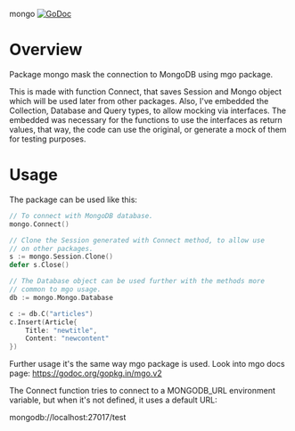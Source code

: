 mongo [![GoDoc](https://godoc.org/github.com/ddspog/mongo?status.svg)](https://godoc.org/github.com/ddspog/mongo)

# Overview
Package mongo mask the connection to MongoDB using mgo package.

This is made with function Connect, that saves Session and Mongo object
which will be used later from other packages. Also, I've embedded the
Collection, Database and Query types, to allow mocking via interfaces.
The embedded was necessary for the functions to use the interfaces as
return values, that way, the code can use the original, or generate
a mock of them for testing purposes.

# Usage

The package can be used like this:
```go
// To connect with MongoDB database.
mongo.Connect()

// Clone the Session generated with Connect method, to allow use
// on other packages.
s := mongo.Session.Clone()
defer s.Close()

// The Database object can be used further with the methods more
// common to mgo usage.
db := mongo.Mongo.Database

c := db.C("articles")
c.Insert(Article{
	Title: "newtitle",
	Content: "newcontent"
})
```
Further usage it's the same way mgo package is used. Look into mgo
docs page: https://godoc.org/gopkg.in/mgo.v2

The Connect function tries to connect to a MONGODB_URL environment
variable, but when it's not defined, it uses a default URL:

mongodb://localhost:27017/test